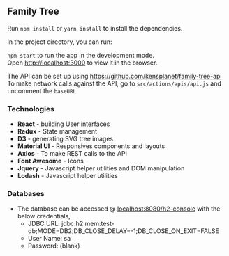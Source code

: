 ## Family Tree

Run `npm install` or `yarn install` to install the dependencies.

In the project directory, you can run:

`npm start` to run the app in the development mode.<br>
Open [http://localhost:3000](http://localhost:3000) to view it in the browser.

The API can be set up using https://github.com/kensplanet/family-tree-api<br>
To make network calls against the API, go to `src/actions/apis/api.js` and uncomment the `baseURL`

### Technologies 
* **React** - building User interfaces
* **Redux** - State management
* **D3** - generating SVG tree images
* **Material UI** - Responsives components and layouts
* **Axios** - To make REST calls to the API
* **Font Awesome** - Icons
* **Jquery** - Javascript helper utilities and DOM manipulation
* **Lodash** - Javascript helper utilities

### Databases
* The database can be accessed @ [localhost:8080/h2-console](localhost:8080/h2-console) with the below credentials,
  * JDBC URL: jdbc:h2:mem:test-db;MODE=DB2;DB_CLOSE_DELAY=-1;DB_CLOSE_ON_EXIT=FALSE
  * User Name: sa
  * Password: (blank)
